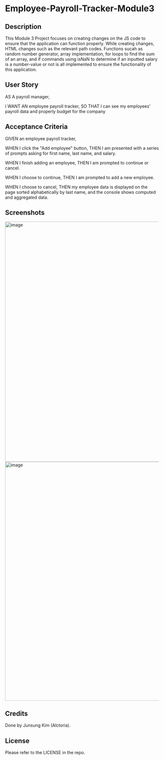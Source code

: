 # Employee-Payroll-Tracker-Module3

## Description

This Module 3 Project focuses on creating changes on the JS code to ensure that the application can function properly. While creating changes, HTML changes such as the relevant path codes. Functions sucah as random number generator, array implementation, for loops to find the sum of an array, and if commands using isNaN to determine if an inputted salary is a number-value or not is all implemented to ensure the functionality of this application. 

## User Story

AS A payroll manager,

I WANT AN employee payroll tracker,
SO THAT I can see my employees' payroll data and properly budget for the company

## Acceptance Criteria

GIVEN an employee payroll tracker,

WHEN I click the "Add employee" button,
THEN I am presented with a series of prompts asking for first name, last name, and salary.

WHEN I finish adding an employee,
THEN I am prompted to continue or cancel.

WHEN I choose to continue,
THEN I am prompted to add a new employee.

WHEN I choose to cancel,
THEN my employee data is displayed on the page sorted alphabetically by last name, and the console shows computed and aggregated data.

## Screenshots

<img width="785" alt="image" src="https://github.com/Alctoria/Employee-Payroll-Tracker/assets/100668552/1ab1db92-1444-4cd9-88da-ec9391061f02">

<img width="781" alt="image" src="https://github.com/Alctoria/Employee-Payroll-Tracker/assets/100668552/2d18202e-5c0c-4d14-a3f1-9e997f4b6e24">



## Credits

Done by Junsung Kim (Alctoria).

## License

Please refer to the LICENSE in the repo.

